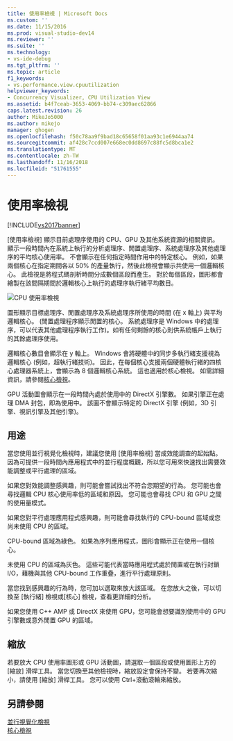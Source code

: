 ```yaml
---
title: 使用率檢視 | Microsoft Docs
ms.custom: ''
ms.date: 11/15/2016
ms.prod: visual-studio-dev14
ms.reviewer: ''
ms.suite: ''
ms.technology:
- vs-ide-debug
ms.tgt_pltfrm: ''
ms.topic: article
f1_keywords:
- vs.performance.view.cpuutilization
helpviewer_keywords:
- Concurrency Visualizer, CPU Utilization View
ms.assetid: b4f7ceab-3653-4069-bb74-c309aec62866
caps.latest.revision: 26
author: MikeJo5000
ms.author: mikejo
manager: ghogen
ms.openlocfilehash: f50c78aa9f9bad18c65658f01aa93c1e6944aa74
ms.sourcegitcommit: af428c7ccd007e668ec0dd8697c88fc5d8bca1e2
ms.translationtype: MT
ms.contentlocale: zh-TW
ms.lasthandoff: 11/16/2018
ms.locfileid: "51761555"
---
```

# <a name="utilization-view"></a>使用率檢視
[!INCLUDE[vs2017banner](../includes/vs2017banner.md)]

[使用率檢視] 顯示目前處理序使用的 CPU、GPU 及其他系統資源的相關資訊。 顯示一段時間內在系統上執行的分析處理序、閒置處理序、系統處理序及其他處理序的平均核心使用率。 不會顯示在任何指定時間作用中的特定核心。 例如，如果兩個核心在指定期間各以 50% 的產量執行，然後此檢視會顯示共使用一個邏輯核心。 此檢視是將程式碼剖析時間分成數個區段而產生。 對於每個區段，圖形都會繪製在該間隔期間於邏輯核心上執行的處理序執行緒平均數目。  
  
 ![CPU 使用率檢視](../profiling/media/vsts-ppacpuutil.png "VSTS_PPAcpuUtil")  
  
 圖形顯示目標處理序、閒置處理序及系統處理序所使用的時間 (在 x 軸上) 與平均邏輯核心。 (閒置處理程序顯示閒置的核心。 系統處理序是 Windows 中的處理序，可以代表其他處理程序執行工作)。如有任何剩餘的核心則供系統帳戶上執行的其餘處理序使用。  
  
 邏輯核心數目會顯示在 y 軸上。 Windows 會將硬體中的同步多執行緒支援視為邏輯核心 (例如，超執行緒技術)。 因此，在每個核心支援兩個硬體執行緒的四核心處理器系統上，會顯示為 8 個邏輯核心系統。 這也適用於核心檢視。 如需詳細資訊，請參閱[核心檢視](../profiling/cores-view.md)。  
  
 GPU 活動圖會顯示在一段時間內處於使用中的 DirectX 引擎數。  如果引擎正在處理 DMA 封包，即為使用中。  該圖不會顯示特定的 DirectX 引擎 (例如，3D 引擎、視訊引擎及其他引擎)。  
  
## <a name="purpose"></a>用途  
 當您使用並行視覺化檢視時，建議您使用 [使用率檢視] 當成效能調查的起始點。 因為可提供一段時間內應用程式中的並行程度概觀，所以您可用來快速找出需要效能調整或平行處理的區域。  
  
 如果您對效能調整感興趣，則可能會嘗試找出不符合您期望的行為。 您可能也會尋找邏輯 CPU 核心使用率低的區域和原因。 您可能也會尋找 CPU 和 GPU 之間的使用量模式。  
  
 如果您對平行處理應用程式感興趣，則可能會尋找執行的 CPU-bound 區域或您尚未使用 CPU 的區域。  
  
 CPU-bound 區域為綠色。 如果為序列應用程式，圖形會顯示正在使用一個核心。  
  
 未使用 CPU 的區域為灰色。 這些可能代表當時應用程式處於閒置或在執行封鎖 I/O，藉機與其他 CPU-bound 工作重疊，進行平行處理原則。  
  
 當您找到感興趣的行為時，您可加以選取來放大該區域。 在您放大之後，可以切換至 [執行緒] 檢視或[核心] 檢視，查看更詳細的分析。  
  
 如果您使用 C++ AMP 或 DirectX 來使用 GPU，您可能會想要識別使用中的 GPU 引擎數或意外閒置 GPU 的區域。  
  
## <a name="zooming"></a>縮放  
 若要放大 CPU 使用率圖形或 GPU 活動圖，請選取一個區段或使用圖形上方的 [縮放] 滑桿工具。 當您切換至其他檢視時，縮放設定會保持不變。 若要再次縮小，請使用 [縮放] 滑桿工具。 您可以使用 Ctrl+滾動滾輪來縮放。  
  
## <a name="see-also"></a>另請參閱  
 [並行視覺化檢視](../profiling/concurrency-visualizer.md)   
 [核心檢視](../profiling/cores-view.md)



